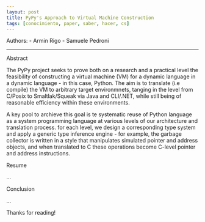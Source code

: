 ```yaml
---
layout: post
title: PyPy's Approach to Virtual Machine Construction
tags: [conocimiento, paper, saber, hacer, cs]
---
```


<!--Resumen-->

Authors:
    - Armin Rigo
    - Samuele Pedroni
    

---
<!--more-->

Abstract

The PyPy project seeks to prove both on a research and a practical level the feasibility of constructing a virtual machine (VM)
for a dynamic language in a dynamic language - in this case, Python.  The aim is to translate (i.e compile) the VM to arbitrary target environmnets, tanging in the level from C/Posix to Smaltlak/Squeak via Java and CLI/.NET, while still being of reasonable efficiency within these environments.

A key pool to archieve this goal is te systematic reuse of Python language as a system programming language at various levels of our architecture and translation process. for each level,  we design a corresponding type system and apply a generic type inference engine - for example, the garbage collector is written in a style that manipulates simulated pointer and address objects, and when translated to C these operations become C-level pointer and address instructions.

Resume

...

Conclusion

...
  
Thanks for reading!